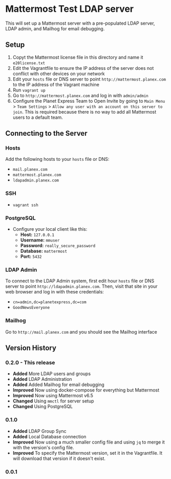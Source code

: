 # Mattermost Test LDAP server

This will set up a Mattermost server with a pre-populated LDAP server, LDAP admin, and Mailhog for email debugging.

## Setup

1. Copyt the Mattermost license file in this directory and name it `e20license.txt`
2. Edit the Vagrantfile to ensure the IP address of the server does not conflict with other devices on your network
3. Edit your `hosts` file or DNS server to point `http://mattermost.planex.com` to the IP address of the Vagrant machine
4. Run `vagrant up`
5. Go to `http://mattermost.planex.com` and log in with `admin/admin`
6. Configure the Planet Express Team to Open Invite by going to `Main Menu` > `Team Settings` > `Allow any user with an account on this server to join`. This is required because there is no way to add all Mattermost users to a default team.

## Connecting to the Server

### Hosts

Add the following hosts to your `hosts` file or DNS:

 - `mail.planex.com`
 - `mattermost.planex.com`
 - `ldapadmin.planex.com`

### SSH

 - `vagrant ssh`

### PostgreSQL

 - Configure your local client like this:
 	- **Host:** `127.0.0.1`
 	- **Username:** `mmuser`
 	- **Password:** `really_secure_password`
 	- **Database:** `mattermost`
 	- **Port:** `5432`

### LDAP Admin

To connect to the LDAP Admin system, first edit hour `hosts` file or DNS server to point `http://ldapadmin.planex.com`. Then, visit that site in your web browser and log in with these credentials:

 - `cn=admin,dc=planetexpress,dc=com`
 - `GoodNewsEveryone`

### Mailhog

Go to `http://mail.planex.com` and you should see the Mailhog interface

## Version History

### 0.2.0 - This release

 - **Added** More LDAP users and groups
 - **Added** LDAP Administration
 - **Added** Added Mailhog for email debugging
 - **Improved** Now using docker-compose for everything but Mattermost
 - **Improved** Now using Mattermost v6.5
 - **Changed** Using `mmctl` for server setup
 - **Changed** Using PostgreSQL

### 0.1.0

 - **Added** LDAP Group Sync
 - **Added** Local Database connection
 - **Improved** Now using a much smaller config file and using `jq` to merge it with the version's config file.
 - **Improved** To specify the Mattermost version, set it in the Vagrantfile. It will download that version if it doesn't exist.

### 0.0.1